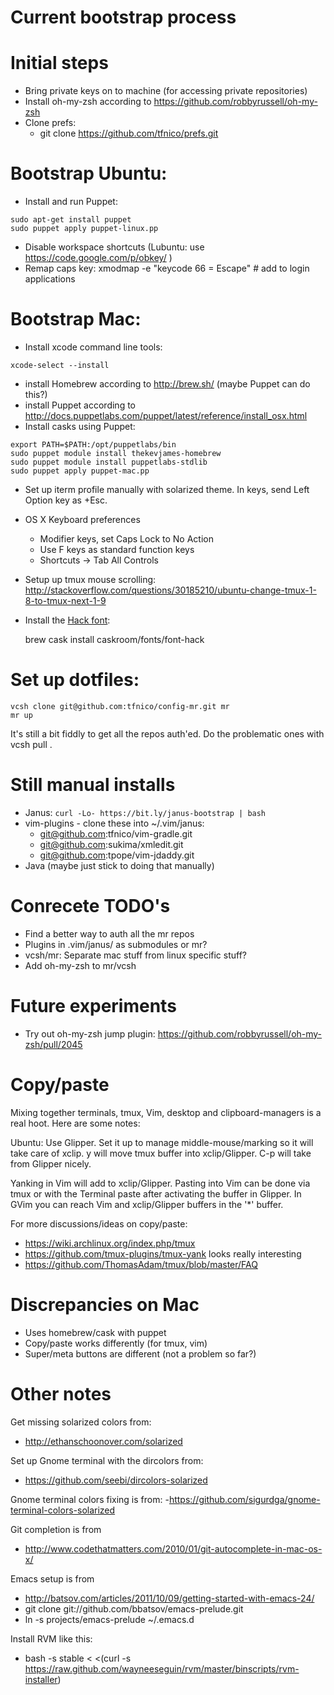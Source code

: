 Current bootstrap process
=========================

# Initial steps

* Bring private keys on to machine (for accessing private repositories)
* Install oh-my-zsh according to https://github.com/robbyrussell/oh-my-zsh
* Clone prefs:
    - git clone https://github.com/tfnico/prefs.git

# Bootstrap Ubuntu:

* Install and run Puppet:
```
sudo apt-get install puppet
sudo puppet apply puppet-linux.pp
```

* Disable workspace shortcuts (Lubuntu: use https://code.google.com/p/obkey/ )
* Remap caps key: xmodmap -e "keycode 66 = Escape" # add to login applications

# Bootstrap Mac:

* Install xcode command line tools:

```
xcode-select --install
```

* install Homebrew according to http://brew.sh/ (maybe Puppet can do this?)
* install Puppet according to http://docs.puppetlabs.com/puppet/latest/reference/install_osx.html
* Install casks using Puppet:
```
export PATH=$PATH:/opt/puppetlabs/bin
sudo puppet module install thekevjames-homebrew
sudo puppet module install puppetlabs-stdlib
sudo puppet apply puppet-mac.pp
```
* Set up iterm profile manually with solarized theme. In keys, send Left Option key as +Esc.
* OS X Keyboard preferences 
  * Modifier keys, set Caps Lock to No Action
  * Use F keys as standard function keys
  * Shortcuts -> Tab All Controls
* Setup up tmux mouse scrolling: http://stackoverflow.com/questions/30185210/ubuntu-change-tmux-1-8-to-tmux-next-1-9
* Install the [Hack font](https://github.com/chrissimpkins/Hack#desktop-installation):

    brew cask install caskroom/fonts/font-hack

# Set up dotfiles:
```
vcsh clone git@github.com:tfnico/config-mr.git mr
mr up
```

It's still a bit fiddly to get all the repos auth'ed. Do the problematic ones with vcsh pull <repo name>.

Still manual installs
=====================
- Janus: `curl -Lo- https://bit.ly/janus-bootstrap | bash`
- vim-plugins - clone these into ~/.vim/janus:
    - git@github.com:tfnico/vim-gradle.git
    - git@github.com:sukima/xmledit.git
    - git@github.com:tpope/vim-jdaddy.git
- Java (maybe just stick to doing that manually)

Conrecete TODO's
================

* Find a better way to auth all the mr repos
* Plugins in .vim/janus/ as submodules or mr?
* vcsh/mr: Separate mac stuff from linux specific stuff?
* Add oh-my-zsh to mr/vcsh

Future experiments
==================
- Try out oh-my-zsh jump plugin: https://github.com/robbyrussell/oh-my-zsh/pull/2045

Copy/paste
==========
Mixing together terminals, tmux, Vim, desktop and clipboard-managers is
a real hoot. Here are some notes:

Ubuntu: Use Glipper. Set it up to manage middle-mouse/marking so it will
take care of xclip. y will move tmux buffer into xclip/Glipper. C-p will take
from Glipper nicely.

Yanking in Vim will add to xclip/Glipper. Pasting into Vim can be done via
tmux or with the Terminal paste after activating the buffer in Glipper.
In GVim you can reach Vim and xclip/Glipper buffers in the '\*'
buffer.

For more discussions/ideas on copy/paste:

* https://wiki.archlinux.org/index.php/tmux
* https://github.com/tmux-plugins/tmux-yank looks really interesting
* https://github.com/ThomasAdam/tmux/blob/master/FAQ

Discrepancies on Mac
====================

* Uses homebrew/cask with puppet
* Copy/paste works differently (for tmux, vim)
* Super/meta buttons are different (not a problem so far?)

Other notes
===========

Get missing solarized colors from:
- http://ethanschoonover.com/solarized

Set up Gnome terminal with the dircolors from:
- https://github.com/seebi/dircolors-solarized

Gnome terminal colors fixing is from:
-https://github.com/sigurdga/gnome-terminal-colors-solarized

Git completion is from
- http://www.codethatmatters.com/2010/01/git-autocomplete-in-mac-os-x/

Emacs setup is from
- http://batsov.com/articles/2011/10/09/getting-started-with-emacs-24/
- git clone git://github.com/bbatsov/emacs-prelude.git
- ln -s projects/emacs-prelude ~/.emacs.d

Install RVM like this:
- bash -s stable < <(curl -s https://raw.github.com/wayneeseguin/rvm/master/binscripts/rvm-installer)
 
